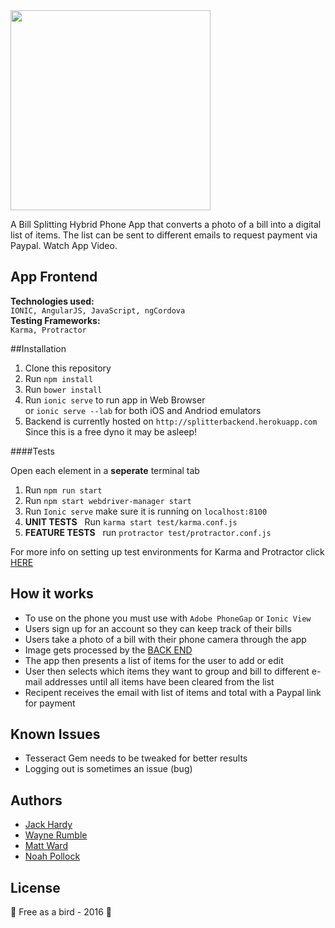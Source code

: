 
<img src="http://i.imgur.com/nG93ITp.jpg" width="320">

A Bill Splitting Hybrid Phone App that converts a photo of a bill into a digital list of items. The list can be sent to different emails to request payment via Paypal. <a style="text-decoration:none" href="https://vimeo.com/knowerlittle/billsplitter">Watch App Video</a>.
## App Frontend
**Technologies used:**
<br>
`IONIC, AngularJS, JavaScript, ngCordova`
<br>
**Testing Frameworks:**
<br>
`Karma, Protractor`


##Installation

1. Clone this repository
2. Run `npm install`
3. Run `bower install`
4. Run `ionic serve` to run app in Web Browser
<br> or `ionic serve --lab` for both iOS and Andriod emulators
5. Backend is currently hosted on `http://splitterbackend.herokuapp.com`
   <br> Since this is a free dyno it may be asleep! 

####Tests 

Open each element in a **seperate** terminal tab

1. Run `npm run start`
2. Run `npm start webdriver-manager start`
3. Run `Ionic serve` make sure it is running on `localhost:8100`
4. **UNIT TESTS** &nbsp; Run `karma start test/karma.conf.js`
5. **FEATURE TESTS** &nbsp; run  `protractor test/protractor.conf.js`

For more info on setting up test environments for Karma and Protractor click [HERE](https://github.com/knowerlittle/setting_up_angular_notes)

## How it works
- To use on the phone you must use with `Adobe PhoneGap` or `Ionic View` 
- Users sign up for an account so they can keep track of their bills
- Users take a photo of a bill with their phone camera through the app
- Image gets processed by the [BACK END](http://github.com/knowerlittle/splitter-backend)
- The app then presents a list of items for the user to add or edit
- User then selects which items they want to group and bill to different e-mail addresses until all items have been cleared from the list
- Recipent receives the email with list of items and total with a Paypal link for payment

## Known Issues
- Tesseract Gem needs to be tweaked for better results
- Logging out is sometimes an issue (bug)


## Authors
- [Jack Hardy](https://github.com/jackhardy1)
- [Wayne Rumble](https://github.com/wrumble)
- [Matt Ward](https://github.com/iammatthewward)
- [Noah Pollock](https://github.com/knowerlittle)

License
-------
:hatching_chick: Free as a bird - 2016 :hatched_chick:
